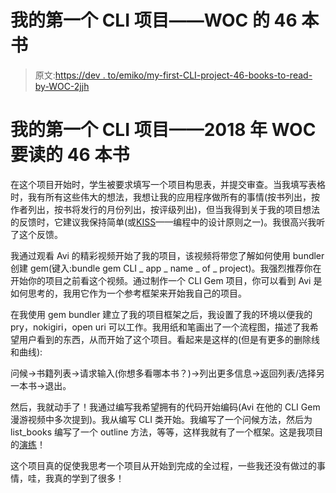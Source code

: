 # 我的第一个 CLI 项目——WOC 的 46 本书

> 原文:[https://dev . to/emiko/my-first-CLI-project-46-books-to-read-by-WOC-2jjh](https://dev.to/emiko/my-first-cli-project-46-books-to-read-by-woc-2jjh)

# [](#my-first-cli-project-46-books-to-read-by-woc-in-2018)我的第一个 CLI 项目——2018 年 WOC 要读的 46 本书

在这个项目开始时，学生被要求填写一个项目构思表，并提交审查。当我填写表格时，我有所有这些伟大的想法，我想让我的应用程序做所有的事情(按书列出，按作者列出，按书将发行的月份列出，按评级列出)，但当我得到关于我的项目想法的反馈时，它建议我保持简单(或[KISS](http://blog.flatironschool.com/5-steps-finishing-coding-project//)——编程中的设计原则之一)。我很高兴我听了这个反馈。

我通过观看 Avi 的精彩视频开始了我的项目，该视频将带您了解如何使用 bundler 创建 gem(键入:bundle gem CLI _ app _ name _ of _ project)。我强烈推荐你在开始你的项目之前看这个视频。通过制作一个 CLI Gem 项目，你可以看到 Avi 是如何思考的，我用它作为一个参考框架来开始我自己的项目。

在我使用 gem bundler 建立了我的项目框架之后，我设置了我的环境以便我的 pry，nokigiri，open uri 可以工作。我用纸和笔画出了一个流程图，描述了我希望用户看到的东西，从而开始了这个项目。看起来是这样的(但是有更多的删除线和曲线):

问候->书籍列表->请求输入(你想多看哪本书？)->列出更多信息->返回列表/选择另一本书->退出。

然后，我就动手了！我通过编写我希望拥有的代码开始编码(Avi 在他的 CLI Gem 漫游视频中多次提到)。我从编写 CLI 类开始。我编写了一个问候方法，然后为 list_books 编写了一个 outline 方法，等等，这样我就有了一个框架。这是我项目的[演练](https://www.youtube.com/watch?v=mJL5HqNb2xg&feature=youtu.be)！

这个项目真的促使我思考一个项目从开始到完成的全过程，一些我还没有做过的事情，哇，我真的学到了很多！